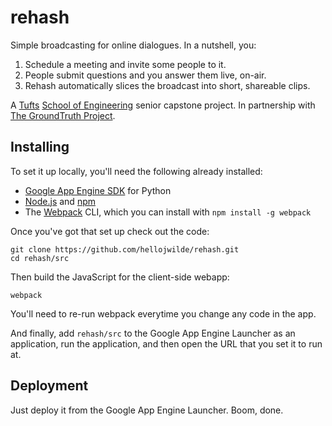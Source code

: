 # rehash

Simple broadcasting for online dialogues. In a nutshell, you:

1. Schedule a meeting and invite some people to it.
2. People submit questions and you answer them live, on-air.
3. Rehash automatically slices the broadcast into short, shareable clips.

A [Tufts](http://www.tufts.edu/) [School of Engineering](http://engineering.tufts.edu/) senior capstone project. In partnership with [The GroundTruth Project](http://thegroundtruthproject.org/).

## Installing

To set it up locally, you'll need the following already installed:

- [Google App Engine SDK](https://cloud.google.com/appengine/downloads) for Python
- [Node.js](https://nodejs.org/) and [npm](https://www.npmjs.com/)
- The [Webpack](http://webpack.github.io) CLI, which you can install with `npm install -g webpack`

Once you've got that set up check out the code:

    git clone https://github.com/hellojwilde/rehash.git
    cd rehash/src
  
Then build the JavaScript for the client-side webapp:

    webpack
  
You'll need to re-run webpack everytime you change any code in the app.
  
And finally, add `rehash/src` to the Google App Engine Launcher as an application, run the application, and then open the URL that you set it to run at.

## Deployment

Just deploy it from the Google App Engine Launcher. Boom, done.
  
